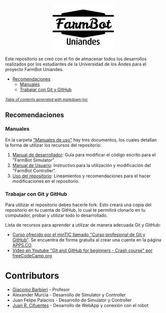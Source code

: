 <p align="center">
  <img src="/Images/logo.png" alt="FarmBot Uniandes Logo" width="200"/>
</p>



Este repositorio se creó con el fin de almacenar todos los desarrollos realizados por los estudiantes de la Universidad de los Andes para el proyecto FarmBot Uniandes. 

* [Recomendaciones](#recomendaciones)
    + [Manuales](#manuales)
    + [Trabajar con Git y GitHub](#trabajar-con-git-y-github)

<small><i><a href='http://ecotrust-canada.github.io/markdown-toc/'>Table of contents generated with markdown-toc</a></i></small>

## Recomendaciones

### Manuales

En la carpeta ["Manuales de uso"](https://github.com/JuanRCifuentes/FarmBot_Uniandes/tree/main/Manuales%20de%20uso) hay tres documentos, los cuales detallan la forma de utilizar los recursos del repositorio:
1. [Manual de desarrollador](https://github.com/JuanRCifuentes/FarmBot_Uniandes/blob/main/Manuales%20de%20uso/Manual_desarrollador.pdf): Guía para modificar el código escrito para el "FarmBot Simulator".
2. [Manual de Usuario](https://github.com/JuanRCifuentes/FarmBot_Uniandes/blob/main/Manuales%20de%20uso/Manual_usuario.pdf): Instructivo para la utilización y modificación del "FarmBot Controller".
3. [Uso del repositorio](https://github.com/JuanRCifuentes/FarmBot_Uniandes/blob/main/Manuales%20de%20uso/Uso_Repositorio.md): Lineamientos y recomendaciones para el hacer modificaciones en el repositorio.

### Trabajar con Git y GitHub

Para utilizar el repositorio debes hacerle fork. Esto creará una copia del repositorio en tu cuenta de GitHub, lo cual te permitirá clonarlo en tu computador, probar y utilizar todo lo desarrollado.

Lista de recursos para aprender a utilizar de manera adecuada Git y GitHub:
- [Curso ofrecido por el minTIC llamado "Curso profesional de Git y GitHub"](https://www.apps.co/cursos/show/6). Se encuentra de forma gratuita al crear una cuenta en la página [APPS.CO](http://apps.co).
- [Video en Youtube "Git and GitHub for beginners - Crash course" por freeCodeCamp.org](https://www.youtube.com/watch?v=RGOj5yH7evk)

# Contributors

- [Giacomo Barbieri](https://github.com/GiacomoBarbieri1) - Profesor
- Alexander Murcia - Desarrollo de Simulator y Controller
- Juan Felipe Palacios - Desarrollo de Simulator y Controller
- [Juan R. Cifuentes](https://github.com/JuanRCifuentes) - Desarrollo de WebApp y conexión con el robot
